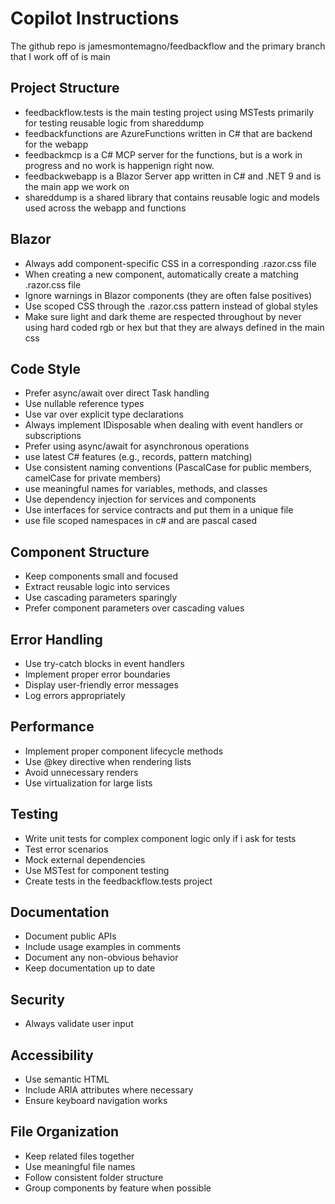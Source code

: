 # Copilot Instructions

The github repo is jamesmontemagno/feedbackflow and the primary branch that I work off of is main

## Project Structure
- feedbackflow.tests is the main testing project using MSTests primarily for testing reusable logic from shareddump
- feedbackfunctions are AzureFunctions written in C# that are backend for the webapp
- feedbackmcp is a C# MCP server for the functions, but is a work in progress and no work is happenign right now.
- feedbackwebapp is a Blazor Server app written in C# and .NET 9 and is the main app we work on
- shareddump is a shared library that contains reusable logic and models used across the webapp and functions

## Blazor
- Always add component-specific CSS in a corresponding .razor.css file
- When creating a new component, automatically create a matching .razor.css file
- Ignore warnings in Blazor components (they are often false positives)
- Use scoped CSS through the .razor.css pattern instead of global styles
- Make sure light and dark theme are respected throughout by never using hard coded rgb or hex but that they are always defined in the main css

## Code Style
- Prefer async/await over direct Task handling
- Use nullable reference types
- Use var over explicit type declarations 
- Always implement IDisposable when dealing with event handlers or subscriptions
- Prefer using async/await for asynchronous operations
- use latest C# features (e.g., records, pattern matching)
- Use consistent naming conventions (PascalCase for public members, camelCase for private members)
- use meaningful names for variables, methods, and classes
- Use dependency injection for services and components
- Use interfaces for service contracts and put them in a unique file
- use file scoped namespaces in c# and are pascal cased

## Component Structure
- Keep components small and focused
- Extract reusable logic into services
- Use cascading parameters sparingly
- Prefer component parameters over cascading values

## Error Handling
- Use try-catch blocks in event handlers
- Implement proper error boundaries
- Display user-friendly error messages
- Log errors appropriately

## Performance
- Implement proper component lifecycle methods
- Use @key directive when rendering lists
- Avoid unnecessary renders
- Use virtualization for large lists

## Testing
- Write unit tests for complex component logic only if i ask for tests
- Test error scenarios
- Mock external dependencies
- Use MSTest for component testing
- Create tests in the feedbackflow.tests project

## Documentation
- Document public APIs
- Include usage examples in comments
- Document any non-obvious behavior
- Keep documentation up to date

## Security
- Always validate user input

## Accessibility
- Use semantic HTML
- Include ARIA attributes where necessary
- Ensure keyboard navigation works

## File Organization
- Keep related files together
- Use meaningful file names
- Follow consistent folder structure
- Group components by feature when possible
